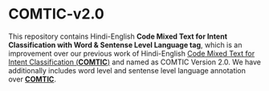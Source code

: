 # COMTIC-v2.0
This repository contains Hindi-English **Code Mixed Text for Intent Classification with Word &amp; Sentense Level Language tag**, which is an improvement over our previous work of Hindi-English [Code Mixed Text for Intent Classification (<ins>__COMTIC__</ins>)](https://github.com/ai-ml-rnd-experiments/COMTIC) and named as COMTIC Version 2.0. We have additionally includes word level and sentense level language annotation over [</ins>__COMTIC__</ins>](https://github.com/ai-ml-rnd-experiments/COMTIC).
